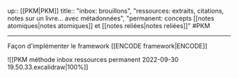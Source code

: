 up:: [[PKM|PKM]]
title:: "inbox: brouillons", "ressources: extraits, citations, notes sur un livre... avec métadonnées", "permanent: concepts [[notes atomiques|notes atomiques]] et [[notes reliées|notes reliées]]"
#PKM

----
Façon d'implémenter le framework [[ENCODE framework|ENCODE]]


![[PKM méthode inbox ressources permanent 2022-09-30 19.50.33.excalidraw|100%]]


